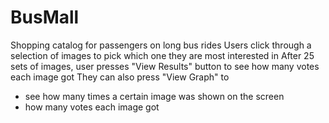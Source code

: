 # BusMall

Shopping catalog for passengers on long bus rides
Users click through a selection of images to pick which one they are most interested in
After 25 sets of images, user presses "View Results" button to see how many votes each image got
They can also press "View Graph" to 
- see how many times a certain image was shown on the screen
- how many votes each image got
